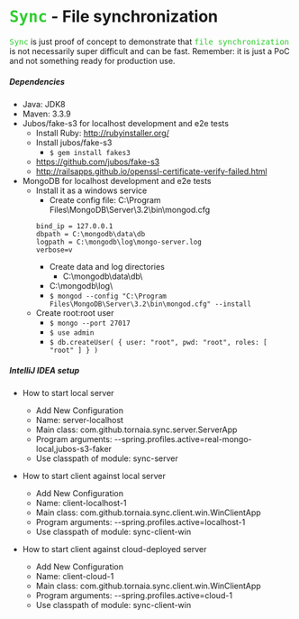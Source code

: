 # <tt style="color:limegreen">Sync</tt> - File synchronization

<tt style="color:limegreen">Sync</tt> is just proof of concept to demonstrate that <tt style="color:limegreen">file synchronization</tt> is not necessarily super difficult and can be fast.
Remember: it is just a PoC and not something ready for production use.

##### Dependencies

* Java: JDK8
* Maven: 3.3.9
* Jubos/fake-s3 for localhost development and e2e tests
	* Install Ruby: http://rubyinstaller.org/
	* Install jubos/fake-s3
	   * `$ gem install fakes3`
	* https://github.com/jubos/fake-s3
	* http://railsapps.github.io/openssl-certificate-verify-failed.html
* MongoDB for localhost development and e2e tests
	* Install it as a windows service
	    * Create config file: C:\Program Files\MongoDB\Server\3.2\bin\mongod.cfg
	   	~~~
		bind_ip = 127.0.0.1
		dbpath = C:\mongodb\data\db
		logpath = C:\mongodb\log\mongo-server.log
		verbose=v
		~~~
	    * Create data and log directories
	    	* C:\mongodb\data\db\
		* C:\mongodb\log\
	    * `$ mongod --config "C:\Program Files\MongoDB\Server\3.2\bin\mongod.cfg" --install`
	* Create root:root user
	    * `$ mongo --port 27017`
	    * `$ use admin`
	    * `$ db.createUser( { user: "root", pwd: "root", roles: [ "root" ] } )`
	
##### IntelliJ IDEA setup

* How to start local server
    * Add New Configuration
	* Name: server-localhost
	* Main class: com.github.tornaia.sync.server.ServerApp
	* Program arguments: --spring.profiles.active=real-mongo-local,jubos-s3-faker
	* Use classpath of module: sync-server
	
* How to start client against local server
    * Add New Configuration
	* Name: client-localhost-1
	* Main class: com.github.tornaia.sync.client.win.WinClientApp
	* Program arguments: --spring.profiles.active=localhost-1
	* Use classpath of module: sync-client-win

* How to start client against cloud-deployed server
    * Add New Configuration
	* Name: client-cloud-1
	* Main class: com.github.tornaia.sync.client.win.WinClientApp
	* Program arguments: --spring.profiles.active=cloud-1
	* Use classpath of module: sync-client-win
